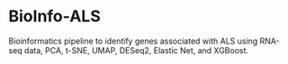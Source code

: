 # BioInfo-ALS
Bioinformatics pipeline to identify genes associated with ALS using RNA-seq data, PCA, t-SNE, UMAP, DESeq2, Elastic Net, and XGBoost.
